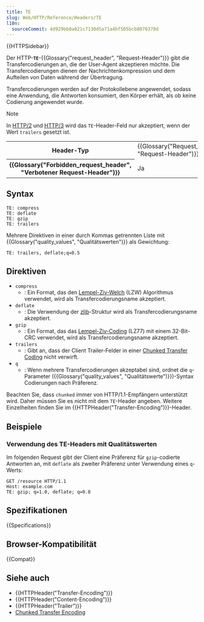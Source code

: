 ```yaml
---
title: TE
slug: Web/HTTP/Reference/Headers/TE
l10n:
  sourceCommit: 4d929bb0a021c7130d5a71a4bf505bcb8070378d
---
```


{{HTTPSidebar}}

Der HTTP-**`TE`**-{{Glossary("request_header", "Request-Header")}} gibt die Transfercodierungen an, die der User-Agent akzeptieren möchte. Die Transfercodierungen dienen der Nachrichtenkompression und dem Aufteilen von Daten während der Übertragung.

Transfercodierungen werden auf der Protokollebene angewendet, sodass eine Anwendung, die Antworten konsumiert, den Körper erhält, als ob keine Codierung angewendet wurde.

> [!NOTE]
> In [HTTP/2](https://httpwg.org/specs/rfc9113.html#ConnectionSpecific) und [HTTP/3](https://httpwg.org/specs/rfc9114.html#header-formatting) wird das `TE`-Header-Feld nur akzeptiert, wenn der Wert `trailers` gesetzt ist.

<table class="properties">
  <tbody>
    <tr>
      <th scope="row">Header-Typ</th>
      <td>{{Glossary("Request_header", "Request-Header")}}</td>
    </tr>
    <tr>
      <th scope="row">{{Glossary("Forbidden_request_header", "Verbotener Request-Header")}}</th>
      <td>Ja</td>
    </tr>
  </tbody>
</table>

## Syntax

```http
TE: compress
TE: deflate
TE: gzip
TE: trailers
```

Mehrere Direktiven in einer durch Kommas getrennten Liste mit {{Glossary("quality_values", "Qualitätswerten")}} als Gewichtung:

```http
TE: trailers, deflate;q=0.5
```

## Direktiven

- `compress`
  - : Ein Format, das den [Lempel-Ziv-Welch](https://en.wikipedia.org/wiki/LZW) (LZW) Algorithmus verwendet, wird als Transfercodierungsname akzeptiert.
- `deflate`
  - : Die Verwendung der [zlib](https://en.wikipedia.org/wiki/Zlib)-Struktur wird als Transfercodierungsname akzeptiert.
- `gzip`
  - : Ein Format, das das [Lempel-Ziv-Coding](https://en.wikipedia.org/wiki/LZ77_and_LZ78#LZ77) (LZ77) mit einem 32-Bit-CRC verwendet, wird als Transfercodierungsname akzeptiert.
- `trailers`
  - : Gibt an, dass der Client Trailer-Felder in einer [Chunked Transfer Coding](/de/docs/Web/HTTP/Reference/Headers/Transfer-Encoding#chunked) nicht verwirft.
- `q`
  - : Wenn mehrere Transfercodierungen akzeptabel sind, ordnet die `q`-Parameter ({{Glossary("quality_values", "Qualitätswerte")}})-Syntax Codierungen nach Präferenz.

Beachten Sie, dass `chunked` immer von HTTP/1.1-Empfängern unterstützt wird. Daher müssen Sie es nicht mit dem `TE`-Header angeben. Weitere Einzelheiten finden Sie im {{HTTPHeader("Transfer-Encoding")}}-Header.

## Beispiele

### Verwendung des TE-Headers mit Qualitätswerten

Im folgenden Request gibt der Client eine Präferenz für `gzip`-codierte Antworten an, mit `deflate` als zweiter Präferenz unter Verwendung eines `q`-Werts:

```http
GET /resource HTTP/1.1
Host: example.com
TE: gzip; q=1.0, deflate; q=0.8
```

## Spezifikationen

{{Specifications}}

## Browser-Kompatibilität

{{Compat}}

## Siehe auch

- {{HTTPHeader("Transfer-Encoding")}}
- {{HTTPHeader("Content-Encoding")}}
- {{HTTPHeader("Trailer")}}
- [Chunked Transfer Encoding](https://en.wikipedia.org/wiki/Chunked_transfer_encoding)
